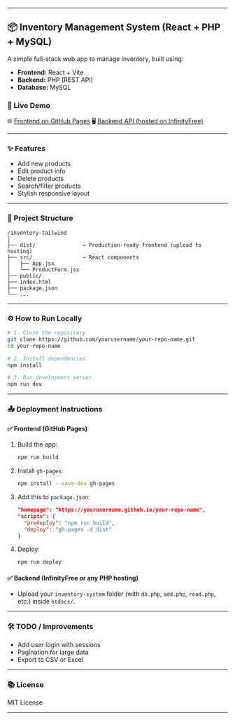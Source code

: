 
---

## 📦 Inventory Management System (React + PHP + MySQL)

A simple full-stack web app to manage inventory, built using:

* **Frontend:** React + Vite
* **Backend:** PHP (REST API)
* **Database:** MySQL

### 🔗 Live Demo

🌐 [Frontend on GitHub Pages](https://github.com/ara-11/inventory-system)
🖥️ [Backend API (hosted on InfinityFree)](https://yourbackend.infinityfreeapp.com/inventory-system/read.php)

---

### ✨ Features

* Add new products
* Edit product info
* Delete products
* Search/filter products
* Stylish responsive layout

---

### 📂 Project Structure

```
/inventory-tailwind
│
├── dist/               → Production-ready frontend (upload to hosting)
├── src/                → React components
│   ├── App.jsx
│   └── ProductForm.jsx
├── public/
├── index.html
├── package.json
└── ...
```

---

### ⚙️ How to Run Locally

```bash
# 1. Clone the repository
git clone https://github.com/yourusername/your-repo-name.git
cd your-repo-name

# 2. Install dependencies
npm install

# 3. Run development server
npm run dev
```

---

### 📤 Deployment Instructions

#### ✅ Frontend (GitHub Pages)

1. Build the app:

   ```bash
   npm run build
   ```
2. Install `gh-pages`:

   ```bash
   npm install --save-dev gh-pages
   ```
3. Add this to `package.json`:

   ```json
   "homepage": "https://yourusername.github.io/your-repo-name",
   "scripts": {
     "predeploy": "npm run build",
     "deploy": "gh-pages -d dist"
   }
   ```
4. Deploy:

   ```bash
   npm run deploy
   ```

#### ✅ Backend (InfinityFree or any PHP hosting)

* Upload your `inventory-system` folder (with `db.php`, `add.php`, `read.php`, etc.) inside `htdocs/`.

---

### 🛠️ TODO / Improvements

* Add user login with sessions
* Pagination for large data
* Export to CSV or Excel

---

### 📚 License

MIT License

---
